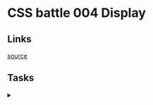 # CSS battle 004 Display


## Links
[source](https://cssbattle.dev/battle/4)

## Tasks

<details>
  <summary></summary>

  [Task](https://cssbattle.dev/play/)

</details>
